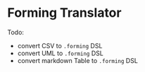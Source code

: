 # Forming Translator

Todo:

- convert CSV to `.forming` DSL
- convert UML to `.forming` DSL
- convert markdown Table to `.forming` DSL


